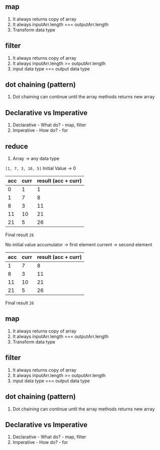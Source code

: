 ## map
 
1.  It always returns copy of array
2.  It always inputArr.length === outputArr.length
3.  Transform data type
 
## filter
 
1.  It always returns copy of array
2.  It always inputArr.length >= outputArr.length
3.  input data type === output data type
 
## dot chaining (pattern)
 
1. Dot chaining can continue until the array methods returns new array
 
## Declarative vs Imperative
 
1. Declarative - What do? - map, filter
2. Imperative - How do? - for
 
## reduce
 
1. Array -> any data type
 
`[1, 7, 3, 10, 5]`
Initial Value -> 0
 
| acc | curr | result (acc + curr) |
| --- | ---- | ------------------- |
| 0   | 1    | 1                   |
| 1   | 7    | 8                   |
| 8   | 3    | 11                  |
| 11  | 10   | 21                  |
| 21  | 5    | 26                  |
 
Final result
`26`
 
No initial value
accumulator -> first element
current -> second element
 
| acc | curr | result (acc + curr) |
| --- | ---- | ------------------- |
| 1   | 7    | 8                   |
| 8   | 3    | 11                  |
| 11  | 10   | 21                  |
| 21  | 5    | 26                  |
 
Final result
`26`
 


## map
 
1.  It always returns copy of array
2.  It always inputArr.length === outputArr.length
3.  Transform data type
 
## filter
 
1.  It always returns copy of array
2.  It always inputArr.length >= outputArr.length
3.  input data type === output data type
 
## dot chaining (pattern)
 
1. Dot chaining can continue until the array methods returns new array
 
## Declarative vs Imperative
 
1. Declarative - What do? - map, filter
2. Imperative - How do? - for